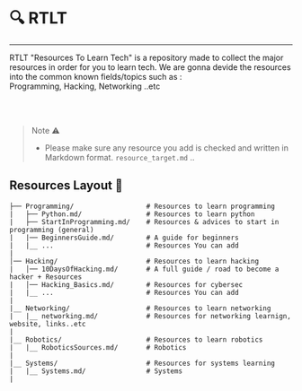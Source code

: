 # :mag: RTLT 
--- 


RTLT "Resources To Learn Tech"  is a repository made to collect the major resources in order for you to learn tech. 
We are gonna devide the resources into the common known fields/topics such as : <br />
Programming, Hacking, Networking ..etc

<br /> <br />

> 
> Note :warning: <br />
>    - Please make sure any resource you add is checked and written in Markdown format. `resource_target.md` .. 
> 

## Resources Layout :confetti_ball: <br />


```shell
├── Programming/                  # Resources to learn programming
|   ├── Python.md/                # Resources to learn python 
|   ├── StartInProgramming.md/    # Resources & advices to start in programming (general) 
|   |── BeginnersGuide.md/        # A guide for beginners
|   |__ ...                       # Resources You can add 
|
│── Hacking/                      # Resources to learn hacking
|   │── 10DaysOfHacking.md/       # A full guide / road to become a hacker + Resources 
|   │── Hacking_Basics.md/        # Resources for cybersec                         
|   |__ ...                       # Resources You can add
|
|__ Networking/                   # Resources to learn networking
|   |__ networking.md/            # Resources for networking learnign, website, links..etc
|   
|__ Robotics/                     # Resources to learn robotics 
|   |__ RoboticsSources.md/       # Robotics
|
|__ Systems/                      # Resources for systems learning 
|   |__ Systems.md/               # Systems 
|   
